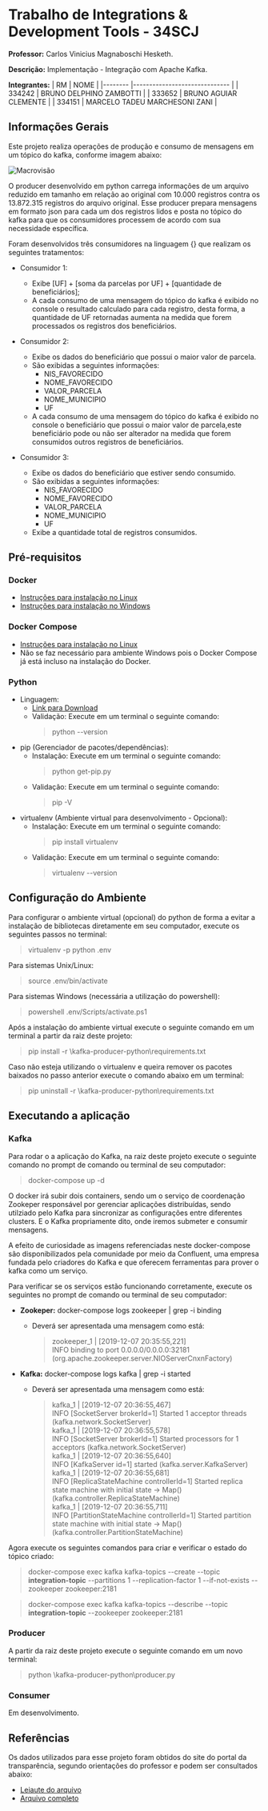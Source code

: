 # Trabalho de Integrations & Development Tools - 34SCJ

**Professor:** Carlos Vinicius Magnaboschi Hesketh.

**Descrição:** Implementação - Integração com Apache Kafka.

**Integrantes:**
| RM     	| NOME                     	    |
|--------	|------------------------------	|
| 334242 	| BRUNO DELPHINO ZAMBOTTI    	|
| 333652  	| BRUNO AGUIAR CLEMENTE      	|
| 334151 	| MARCELO TADEU MARCHESONI ZANI	|

## Informações Gerais
Este projeto realiza operações de produção e consumo de mensagens em um tópico do kafka, conforme imagem abaixo:

![Macrovisão](https://cdn.pixabay.com/photo/2019/10/15/05/12/bulbs-4550601_960_720.jpg)

O producer desenvolvido em python carrega informações de um arquivo reduzido em tamanho em relação ao original com 10.000 registros contra os 13.872.315 registros do arquivo original. 
Esse producer prepara mensagens em formato json para cada um dos registros lidos e posta no tópico do kafka para que os consumidores processem de acordo com sua necessidade específica.

Foram desenvolvidos três consumidores na linguagem {} que realizam os seguintes tratamentos:
- Consumidor 1:
  - Exibe [UF] + [soma da parcelas por UF] + [quantidade de beneficiários]; 
  - A cada consumo de uma mensagem do tópico do kafka é exibido no console o resultado calculado para cada registro, desta forma, a quantidade de UF retornadas aumenta na medida que forem processados os registros dos beneficiários.

- Consumidor 2:
    - Exibe os dados do beneficiário que possui o maior valor de parcela.
    - São exibidas a seguintes informações:
      - NIS_FAVORECIDO
      - NOME_FAVORECIDO
      - VALOR_PARCELA
      - NOME_MUNICIPIO
      - UF 
    - A cada consumo de uma mensagem do tópico do kafka é exibido no console o beneficiário que possui o maior valor de parcela,este beneficiário pode ou não ser alterador na medida que forem consumidos outros registros de beneficiários.

- Consumidor 3:
  - Exibe os dados do beneficiário que estiver sendo consumido.
  - São exibidas a seguintes informações:
    - NIS_FAVORECIDO
    - NOME_FAVORECIDO
    - VALOR_PARCELA
    - NOME_MUNICIPIO
    - UF 
  - Exibe a quantidade total de registros consumidos.  

## Pré-requisitos
### Docker
- [Instruções para instalação no Linux](https://docs.docker.com/install/linux/docker-ce/ubuntu/)
- [Instruções para instalação no Windows](https://docs.docker.com/docker-for-windows/install/)

### Docker Compose
- [Instruções para instalação no Linux](https://docs.docker.com/compose/install/#install-compose)
- Não se faz necessário para ambiente Windows pois o Docker Compose já está incluso na instalação do Docker.

### Python
- Linguagem:
  - [Link para Download](https://www.python.org/downloads/)
  - Validação: Execute em um terminal o seguinte comando:
    > python --version
- pip (Gerenciador de pacotes/dependências):
  - Instalação: Execute em um terminal o seguinte comando:
    > python get-pip.py
  - Validação: Execute em um terminal o seguinte comando:
    > pip -V
- virtualenv (Ambiente virtual para desenvolvimento - Opcional):
  - Instalação: Execute em um terminal o seguinte comando:
    > pip install virtualenv
  - Validação: Execute em um terminal o seguinte comando:      
    > virtualenv --version

## Configuração do Ambiente
Para configurar o ambiente virtual (opcional) do python de forma a evitar a instalação de bibliotecas diretamente em seu computador, execute os seguintes passos no terminal:
> virtualenv -p python .env

Para sistemas Unix/Linux: 
> source .env/bin/activate

Para sistemas Windows (necessária a utilização do powershell): 
> powershell .env/Scripts/activate.ps1

Após a instalação do ambiente virtual execute o seguinte comando em um terminal a partir da raiz deste projeto:
> pip install -r \kafka-producer-python\requirements.txt

Caso não esteja utilizando o virtualenv e queira remover os pacotes baixados no passo anterior execute o comando abaixo em um terminal:
> pip uninstall -r \kafka-producer-python\requirements.txt

## Executando a aplicação
### Kafka

Para rodar o a aplicação do Kafka, na raiz deste projeto execute o seguinte comando no prompt de comando ou terminal de seu computador: 
> docker-compose up -d

O docker irá subir dois containers, sendo um o serviço de coordenação Zookeper responsável por gerenciar aplicações distribuídas, sendo utilziado pelo Kafka para sincronizar as configurações entre diferentes clusters. E o Kafka propriamente dito, onde iremos submeter e consumir mensagens.

A efeito de curiosidade as imagens referenciadas neste docker-compose são disponibilizados pela comunidade por meio da Confluent, uma empresa fundada pelo criadores do Kafka e que oferecem ferramentas para prover o kafka como um serviço.

Para verificar se os serviços estão funcionando corretamente, execute os seguintes no prompt de comando ou terminal de seu computador:
- **Zookeper:** docker-compose logs zookeeper | grep -i binding
  - Deverá ser apresentada uma mensagem como está:
    > zookeeper_1  | [2019-12-07 20:35:55,221] \
      INFO binding to port 0.0.0.0/0.0.0.0:32181 \(org.apache.zookeeper.server.NIOServerCnxnFactory)

- **Kafka:** docker-compose logs kafka | grep -i started
  - Deverá ser apresentada uma mensagem como está:
    > kafka_1    | [2019-12-07 20:36:55,467] \
    INFO [SocketServer brokerId=1] Started 1 acceptor threads (kafka.network.SocketServer) \
    kafka_1      | [2019-12-07 20:36:55,578] \
    INFO [SocketServer brokerId=1] Started processors for 1 acceptors (kafka.network.SocketServer) \
    kafka_1      | [2019-12-07 20:36:55,640] \
    INFO [KafkaServer id=1] started (kafka.server.KafkaServer) \
    kafka_1      | [2019-12-07 20:36:55,681] \
    INFO [ReplicaStateMachine controllerId=1] Started replica state machine with initial state -> Map() (kafka.controller.ReplicaStateMachine) \
    kafka_1      | [2019-12-07 20:36:55,711] \
    INFO [PartitionStateMachine controllerId=1] Started partition state machine with initial state -> Map() (kafka.controller.PartitionStateMachine)
	
Agora execute os seguintes comandos para criar e verificar o estado do tópico criado:

> docker-compose exec kafka kafka-topics --create --topic **integration-topic** --partitions 1 --replication-factor 1 --if-not-exists --zookeeper zookeeper:2181

> docker-compose exec kafka kafka-topics --describe --topic **integration-topic** --zookeeper zookeeper:2181

### Producer

A partir da raiz deste projeto execute o seguinte comando em um novo terminal: 
> python \kafka-producer-python\producer.py

### Consumer
Em desenvolvimento.

## Referências
Os dados utilizados para esse projeto foram obtidos do site do portal da transparência, segundo orientações do professor e podem ser consultados abaixo:
- [Leiaute do arquivo](http://www.portaltransparencia.gov.br/pagina-interna/603397-dicionario-de-dados-bolsa-familia-pagamentos)
- [Arquivo completo](http://www.portaltransparencia.gov.br/download-de-dados/bolsa-familia-pagamentos/201901)